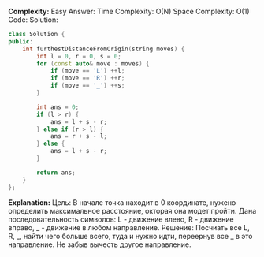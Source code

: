**Complexity:** Easy
Answer:
	Time Complexity: O(N)
	Space Complexity: O(1)
Code:
Solution:
```cpp
class Solution {
public:
    int furthestDistanceFromOrigin(string moves) {
        int l = 0, r = 0, s = 0;
        for (const auto& move : moves) {
            if (move == 'L') ++l;
            if (move == 'R') ++r;
            if (move == '_') ++s;
        }

        int ans = 0;
        if (l > r) {
            ans = l + s - r;
        } else if (r > l) {
            ans = r + s - l;
        } else {
            ans = l + s - r;
        }

        return ans;
    }
};
```
**Explanation:**
	Цель: В начале точка находит в 0 координате, нужено определить максимальное расстояние, окторая она модет пройти. Дана последовательность символов: L - движение влево, R - движение вправо, \_ - движение в любом направление.
	Pешение: Посчиать все L, R, \_, найти чего больше всего, туда и нужно идти, переернув все \_ в это направление. Не забыв вычесть другое направление.